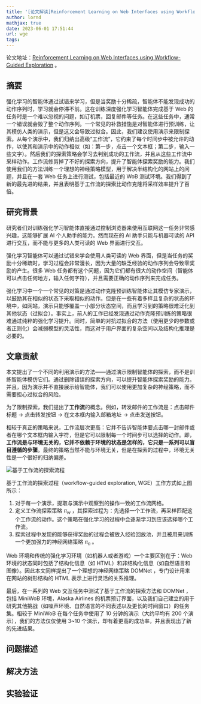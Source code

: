 ```yaml
---
title: '[论文解读]Reinforcement Learning on Web Interfaces using Workflow-Guided Exploration'
author: lornd
mathjax: true
date: 2023-06-01 17:51:44
url: wge
tags: 
---
```


论文地址：[Reinforcement Learning on Web Interfaces using Workflow-Guided Exploration](https://readpaper.com/paper/2963888186) 。

## 摘要

强化学习的智能体通过试错来学习，但是当奖励十分稀疏，智能体不能发现成功的动作序列时，学习就会停滞不前。这在训练深度强化学习智能体完成基于 Web 的任务时是一个难以忽视的问题，如订机票，回复邮件等任务。在这些任务中，通常一个错误就会毁了整个动作序列。一个常见的补救措施是对智能体进行预训练，让其模仿人类的演示，但是这又会导致过拟合。因此，我们建议使用演示来限制探索。从每个演示中，我们归纳出高级“工作流”，它约束了每个时间步中被允许的动作，以使其和演示中的动作相似（如：第一步，点击一个文本框；第二步，输入一些文字）。然后我们的探索策略会学习去判别成功的工作流，并且从这些工作流中采样动作。工作流修剪掉了不好的探索方向，提升了智能体探索奖励的能力。我们使用我们的方法训练一个理想的神经策略模型，用于解决半结构化的网站上的问题，并且在一套 Web 任务上进行测试，包括最近的 WoB 测试环境。我们得到了新的最先进的结果，并且表明基于工作流的探索比动作克隆将采样效率提升了百倍。

## 研究背景

研究者们对训练强化学习智能体直接通过控制浏览器来使用互联网这一任务非常感兴趣，这能够扩展 AI 个人助手的能力。然而现在的 AI 助手只能与机器可读的 API 进行交互，而不能与更多的人类可读的 Web 界面进行交互。

强化学习智能体可以通过试错来学会使用人类可读的 Web 界面，但是当任务的奖励十分稀疏时，学习过程会非常漫长，因为大量的缺乏经验的动作序列会导致零奖励的产生。很多 Web 任务都有这个问题，因为它们都有很大的动作空间（智能体可以点击任何地方，输入任何字符），并且需要正确的动作序列来完成任务。

强化学习中一个一个常见的对策是通过动作克隆预训练智能体让其模仿专家演示，以鼓励其在相似的状态下采取相似的动作。但是在一些有着多样且复杂的状态的环境中，如网站，演示只能够覆盖一小部分状态空间，而且学习到的策略很难泛化到其他状态（过拟合）。事实上，前人的工作已经发现通过动作克隆预训练的策略很难通过纯粹的强化学习提升。同时，简单的对抗过拟合的方法（使用更少的参数或者正则化）会减弱模型的灵活性，而这对于用户界面的复杂空间以及结构化推理是必要的。

## 文章贡献

本文提出了一个不同的利用演示的方法——通过演示限制智能体的探索，而不是训练智能体模仿它们。通过删除错误的探索方向，可以提升智能体探索奖励的能力。并且，因为演示并不直接展示给智能体，我们可以使用更加复杂的神经策略，而不需要担心过拟合的风险。

为了限制探索，我们提出了**工作流**的概念。例如，转发邮件的工作流是：点击邮件标题 $\to$ 点击转发按钮 $\to$ 在文本框内输入邮箱地址 $\to$ 点击发送按钮。

相较于真正的策略来说，工作流层次更高：它并不告诉智能体要点击哪一封邮件或者在哪个文本框内输入字符，但是它可以限制每一个时间步可以选择的动作。即，**工作流是与环境无关的，它并不依赖于环境的状态是怎样的，它只是一系列可以盲目遵循的步骤**。最终的策略当然不能与环境无关，但是在探索的过程中，环境无关性是一个很好的归纳偏差。

![基于工作流的探索流程](/images/wge/framework.png)

基于工作流的探索过程（workflow-guided exploration, WGE）工作方式如上图所示：

1. 对于每一个演示，提取与演示中观察到的操作一致的工作流网格。
2. 定义工作流探索策略 $\pi_w$ ，其探索过程为：先选择一个工作流，再采样匹配这个工作流的动作。这个策略在强化学习的过程中会逐渐学习到应该选择哪个工作流。
3. 探索过程中发现的能够获得奖励的过程会被放入经验回放池，并且被用来训练一个更加强力的神经网络策略 $\pi_n$ 。

Web 环境和传统的强化学习环境（如机器人或者游戏）一个主要区别在于：Web 环境的状态同时包括了结构化信息（如 HTML）和非结构化信息（如自然语言和图像）。因此本文同样提出了一个理想的神经网络策略 DOMNet ，专门设计用来在网站的树形结构的 HTML 表示上进行灵活的关系推理。

最后，在一系列的 Web 交互任务中测试了基于工作流的探索方法和 DOMNet ，包括 MiniWoB 环境，Alaska Airlines 的机票预订界面，以及我们自己建立的用于研究其他挑战（如噪声环境、自然语言的不同表述以及更长的时间窗口）的任务集。相较于 MiniWoB 在每个任务中使用了 10 分钟的演示（大约平均有 200 个演示），我们的方法仅仅使用 3~10 个演示，却有着更高的成功率，并且表现出了新的先进结果。

## 问题描述

## 解决方法

## 实验验证